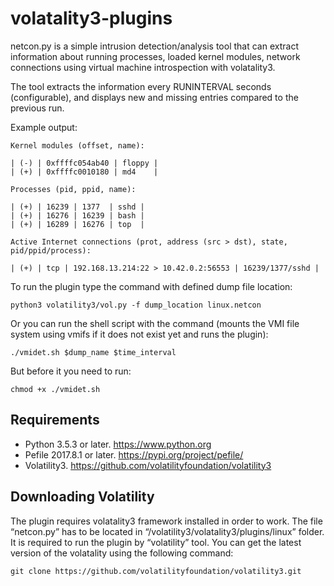 # volatality3-plugins

netcon.py is a simple intrusion detection/analysis tool that can extract information about running processes, loaded kernel modules, network connections using virtual machine introspection with volatality3.

The tool extracts the information every RUNINTERVAL seconds (configurable), and
displays new and missing entries compared to the previous run. 

Example output:

	Kernel modules (offset, name):
	
	| (-) | 0xffffc054ab40 | floppy |
	| (+) | 0xffffc0010180 | md4    |

	Processes (pid, ppid, name):
	
	| (+) | 16239 | 1377  | sshd |
	| (+) | 16276 | 16239 | bash |
	| (+) | 16289 | 16276 | top  |
	
	Active Internet connections (prot, address (src > dst), state, pid/ppid/process):
	
	| (+) | tcp | 192.168.13.214:22 > 10.42.0.2:56553 | 16239/1377/sshd |
	
	
To run the plugin type the command with defined dump file location:

```shell
python3 volatility3/vol.py -f dump_location linux.netcon
```

Or you can run the shell script with the command (mounts the VMI file system using vmifs if it does not exist yet and runs the plugin):

```shell
./vmidet.sh $dump_name $time_interval
```

But before it you need to run:
```shell
chmod +x ./vmidet.sh
```

## Requirements

- Python 3.5.3 or later. <https://www.python.org>
- Pefile 2017.8.1 or later. <https://pypi.org/project/pefile/>
- Volatility3. <https://github.com/volatilityfoundation/volatility3>

## Downloading Volatility

The plugin requires volatality3 framework installed in order to work. The file “netcon.py” has to be located in “/volatility3/volatality3/plugins/linux” folder. It is required to run the plugin by “volatility” tool. You can get the latest version of the volatality using the following command:

```shell
git clone https://github.com/volatilityfoundation/volatility3.git
```

